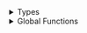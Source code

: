 <details>
<summary>Types</summary>

  - [Application](https://github.com/EamonTracey/NomaePreferences/wiki/Application)
  - [DiscordLogo](https://github.com/EamonTracey/NomaePreferences/wiki/DiscordLogo)
  - [GitHubLogo](https://github.com/EamonTracey/NomaePreferences/wiki/GitHubLogo)
  - [Header](https://github.com/EamonTracey/NomaePreferences/wiki/Header)
  - [NomaePreferencesController](https://github.com/EamonTracey/NomaePreferences/wiki/NomaePreferencesController)
  - [Preference](https://github.com/EamonTracey/NomaePreferences/wiki/Preference)
  - [PreferenceLoaderController](https://github.com/EamonTracey/NomaePreferences/wiki/PreferenceLoaderController)
  - [RedditLogo](https://github.com/EamonTracey/NomaePreferences/wiki/RedditLogo)
  - [TwitterLogo](https://github.com/EamonTracey/NomaePreferences/wiki/TwitterLogo)

</details>

<details>
<summary>Global Functions</summary>

  - [respring()](https://github.com/EamonTracey/NomaePreferences/wiki/respring\(\))
  - [sbreload()](https://github.com/EamonTracey/NomaePreferences/wiki/sbreload\(\))
  - [shell(\_:args:)](https://github.com/EamonTracey/NomaePreferences/wiki/shell\(_:args:\))

</details>

